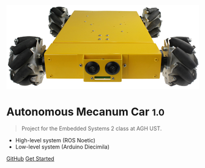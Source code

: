 <!-- _coverpage.md -->

![logo](images/4WD-nexus_transparent.png ':size=800')

# Autonomous Mecanum Car <small>1.0</small>

> Project for the Embedded Systems 2 class at AGH UST.

- High-level system (ROS Noetic)
- Low-level system (Arduino Diecimila)

[GitHub](https://github.com/autonomous-embedded/mecanum-integration)
[Get Started](README.md)